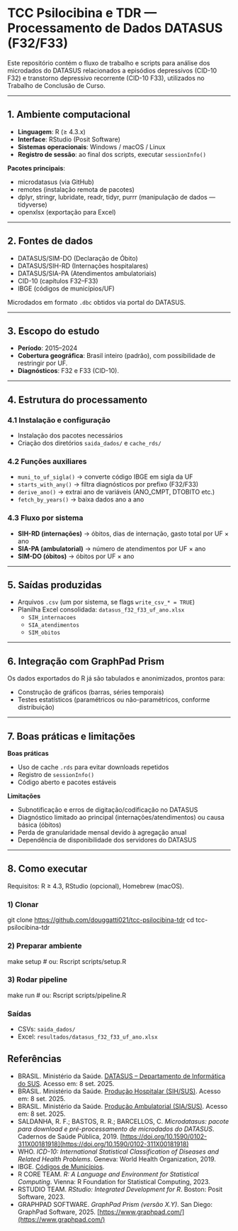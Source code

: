 # TCC Psilocibina e TDR — Processamento de Dados DATASUS (F32/F33)

Este repositório contém o fluxo de trabalho e scripts para análise dos microdados do DATASUS relacionados a episódios depressivos (CID-10 F32) e transtorno depressivo recorrente (CID-10 F33), utilizados no Trabalho de Conclusão de Curso.

---

## 1. Ambiente computacional
- **Linguagem**: R (≥ 4.3.x)  
- **Interface**: RStudio (Posit Software)  
- **Sistemas operacionais**: Windows / macOS / Linux  
- **Registro de sessão**: ao final dos scripts, executar `sessionInfo()`  

**Pacotes principais**:  
- microdatasus (via GitHub)  
- remotes (instalação remota de pacotes)  
- dplyr, stringr, lubridate, readr, tidyr, purrr (manipulação de dados — tidyverse)  
- openxlsx (exportação para Excel)  

---

## 2. Fontes de dados
- DATASUS/SIM-DO (Declaração de Óbito)  
- DATASUS/SIH-RD (Internações hospitalares)  
- DATASUS/SIA-PA (Atendimentos ambulatoriais)  
- CID-10 (capítulos F32–F33)  
- IBGE (códigos de municípios/UF)  

Microdados em formato `.dbc` obtidos via portal do DATASUS.

---

## 3. Escopo do estudo
- **Período**: 2015–2024  
- **Cobertura geográfica**: Brasil inteiro (padrão), com possibilidade de restringir por UF.  
- **Diagnósticos**: F32 e F33 (CID-10).  

---

## 4. Estrutura do processamento
### 4.1 Instalação e configuração
- Instalação dos pacotes necessários  
- Criação dos diretórios `saida_dados/` e `cache_rds/`  

### 4.2 Funções auxiliares
- `muni_to_uf_sigla()` → converte código IBGE em sigla da UF  
- `starts_with_any()` → filtra diagnósticos por prefixo (F32/F33)  
- `derive_ano()` → extrai ano de variáveis (ANO_CMPT, DTOBITO etc.)  
- `fetch_by_years()` → baixa dados ano a ano  

### 4.3 Fluxo por sistema
- **SIH-RD (internações)** → óbitos, dias de internação, gasto total por UF × ano  
- **SIA-PA (ambulatorial)** → número de atendimentos por UF × ano  
- **SIM-DO (óbitos)** → óbitos por UF × ano  

---

## 5. Saídas produzidas
- Arquivos `.csv` (um por sistema, se flags `write_csv_* = TRUE`)  
- Planilha Excel consolidada: `datasus_f32_f33_uf_ano.xlsx`  
  - `SIH_internacoes`  
  - `SIA_atendimentos`  
  - `SIM_obitos`  

---

## 6. Integração com GraphPad Prism
Os dados exportados do R já são tabulados e anonimizados, prontos para:  
- Construção de gráficos (barras, séries temporais)  
- Testes estatísticos (paramétricos ou não-paramétricos, conforme distribuição)  

---

## 7. Boas práticas e limitações
**Boas práticas**  
- Uso de cache `.rds` para evitar downloads repetidos  
- Registro de `sessionInfo()`  
- Código aberto e pacotes estáveis  

**Limitações**  
- Subnotificação e erros de digitação/codificação no DATASUS  
- Diagnóstico limitado ao principal (internações/atendimentos) ou causa básica (óbitos)  
- Perda de granularidade mensal devido à agregação anual  
- Dependência de disponibilidade dos servidores do DATASUS  

---

## 8. Como executar
Requisitos: R ≥ 4.3, RStudio (opcional), Homebrew (macOS).

### 1) Clonar
git clone https://github.com/douggatti021/tcc-psilocibina-tdr
cd tcc-psilocibina-tdr

### 2) Preparar ambiente
make setup   # ou: Rscript scripts/setup.R

### 3) Rodar pipeline
make run     # ou: Rscript scripts/pipeline.R

### Saídas
- CSVs: `saida_dados/`
- Excel: `resultados/datasus_f32_f33_uf_ano.xlsx`

## Referências

- BRASIL. Ministério da Saúde. [DATASUS – Departamento de Informática do SUS](https://datasus.saude.gov.br/). Acesso em: 8 set. 2025.  
- BRASIL. Ministério da Saúde. [Produção Hospitalar (SIH/SUS)](https://datasus.saude.gov.br/transferencia-de-arquivos/). Acesso em: 8 set. 2025.  
- BRASIL. Ministério da Saúde. [Produção Ambulatorial (SIA/SUS)](https://datasus.saude.gov.br/transferencia-de-arquivos/). Acesso em: 8 set. 2025.  
- SALDANHA, R. F.; BASTOS, R. R.; BARCELLOS, C. *Microdatasus: pacote para download e pré-processamento de microdados do DATASUS*. Cadernos de Saúde Pública, 2019. [https://doi.org/10.1590/0102-311X00181918](https://doi.org/10.1590/0102-311X00181918)  
- WHO. *ICD-10: International Statistical Classification of Diseases and Related Health Problems*. Geneva: World Health Organization, 2019.  
- IBGE. [Códigos de Municípios](https://www.ibge.gov.br/).  
- R CORE TEAM. *R: A Language and Environment for Statistical Computing*. Vienna: R Foundation for Statistical Computing, 2023.  
- RSTUDIO TEAM. *RStudio: Integrated Development for R*. Boston: Posit Software, 2023.  
- GRAPHPAD SOFTWARE. *GraphPad Prism (versão X.Y)*. San Diego: GraphPad Software, 2025. [https://www.graphpad.com/](https://www.graphpad.com/)  
